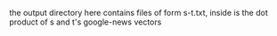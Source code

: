 the output directory here contains files of form s-t.txt, inside is the dot product of s and t's google-news vectors